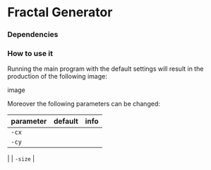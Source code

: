 # Fractal Generator

### Dependencies

### How to use it

Running the main program with the default settings will result in the production of the following image:


image


Moreover the following parameters can be changed:


| parameter | default | info |
| --- | --- | --- |
| `-cx` |
| `-cy` |
|
| `-size` |